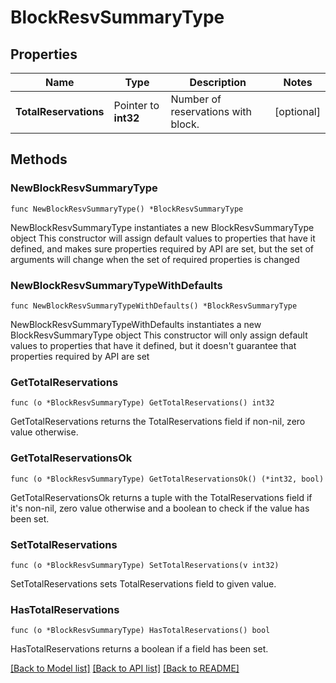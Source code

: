 # BlockResvSummaryType

## Properties

Name | Type | Description | Notes
------------ | ------------- | ------------- | -------------
**TotalReservations** | Pointer to **int32** | Number of reservations with block. | [optional] 

## Methods

### NewBlockResvSummaryType

`func NewBlockResvSummaryType() *BlockResvSummaryType`

NewBlockResvSummaryType instantiates a new BlockResvSummaryType object
This constructor will assign default values to properties that have it defined,
and makes sure properties required by API are set, but the set of arguments
will change when the set of required properties is changed

### NewBlockResvSummaryTypeWithDefaults

`func NewBlockResvSummaryTypeWithDefaults() *BlockResvSummaryType`

NewBlockResvSummaryTypeWithDefaults instantiates a new BlockResvSummaryType object
This constructor will only assign default values to properties that have it defined,
but it doesn't guarantee that properties required by API are set

### GetTotalReservations

`func (o *BlockResvSummaryType) GetTotalReservations() int32`

GetTotalReservations returns the TotalReservations field if non-nil, zero value otherwise.

### GetTotalReservationsOk

`func (o *BlockResvSummaryType) GetTotalReservationsOk() (*int32, bool)`

GetTotalReservationsOk returns a tuple with the TotalReservations field if it's non-nil, zero value otherwise
and a boolean to check if the value has been set.

### SetTotalReservations

`func (o *BlockResvSummaryType) SetTotalReservations(v int32)`

SetTotalReservations sets TotalReservations field to given value.

### HasTotalReservations

`func (o *BlockResvSummaryType) HasTotalReservations() bool`

HasTotalReservations returns a boolean if a field has been set.


[[Back to Model list]](../README.md#documentation-for-models) [[Back to API list]](../README.md#documentation-for-api-endpoints) [[Back to README]](../README.md)


